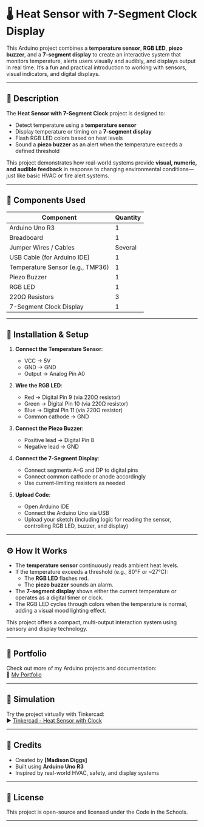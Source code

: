 # 🌡️ Heat Sensor with 7-Segment Clock Display

This Arduino project combines a **temperature sensor**, **RGB LED**, **piezo buzzer**, and a **7-segment display** to create an interactive system that monitors temperature, alerts users visually and audibly, and displays output in real time. It’s a fun and practical introduction to working with sensors, visual indicators, and digital displays.

---

## 📝 Description

The **Heat Sensor with 7-Segment Clock** project is designed to:
- Detect temperature using a **temperature sensor**
- Display temperature or timing on a **7-segment display**
- Flash RGB LED colors based on heat levels
- Sound a **piezo buzzer** as an alert when the temperature exceeds a defined threshold

This project demonstrates how real-world systems provide **visual, numeric, and audible feedback** in response to changing environmental conditions—just like basic HVAC or fire alert systems.

---

## 🔧 Components Used

| Component                   | Quantity |
|-----------------------------|----------|
| Arduino Uno R3              | 1        |
| Breadboard                  | 1        |
| Jumper Wires / Cables       | Several  |
| USB Cable (for Arduino IDE) | 1        |
| Temperature Sensor (e.g., TMP36) | 1   |
| Piezo Buzzer                | 1        |
| RGB LED                     | 1        |
| 220Ω Resistors              | 3        |
| 7-Segment Clock Display     | 1        |

---

## 🚀 Installation & Setup

1. **Connect the Temperature Sensor**:
   - VCC → 5V
   - GND → GND
   - Output → Analog Pin A0

2. **Wire the RGB LED**:
   - Red → Digital Pin 9 (via 220Ω resistor)
   - Green → Digital Pin 10 (via 220Ω resistor)
   - Blue → Digital Pin 11 (via 220Ω resistor)
   - Common cathode → GND

3. **Connect the Piezo Buzzer**:
   - Positive lead → Digital Pin 8
   - Negative lead → GND

4. **Connect the 7-Segment Display**:
   - Connect segments A–G and DP to digital pins
   - Connect common cathode or anode accordingly
   - Use current-limiting resistors as needed

5. **Upload Code**:
   - Open Arduino IDE
   - Connect the Arduino Uno via USB
   - Upload your sketch (including logic for reading the sensor, controlling RGB LED, buzzer, and display)

---

## ⚙️ How It Works

- The **temperature sensor** continuously reads ambient heat levels.
- If the temperature exceeds a threshold (e.g., 80°F or ~27°C):
  - The **RGB LED** flashes red.
  - The **piezo buzzer** sounds an alarm.
- The **7-segment display** shows either the current temperature or operates as a digital timer or clock.
- The RGB LED cycles through colors when the temperature is normal, adding a visual mood lighting effect.

This project offers a compact, multi-output interaction system using sensory and display technology.

---

## 💼 Portfolio

Check out more of my Arduino projects and documentation:  
🔗 [My Portfolio](https://sites.google.com/d/1kRYFgoPpI5KiRHlfU4u9C--i8z4OA6I5/p/1_ZLDAirpPNf5aijgyz-LQdDFrC5D1Gd2/edit)

---

## 🔬 Simulation

Try the project virtually with Tinkercad:  
▶️ [Tinkercad - Heat Sensor with Clock](https://www.tinkercad.com/things/kiKuaBQDfmm-heat-sensor-with-clock)

---

## 🙌 Credits

- Created by **[Madison Diggs]**
- Built using **Arduino Uno R3**
- Inspired by real-world HVAC, safety, and display systems

---

## 📄 License

This project is open-source and licensed under the Code in the Schools.

---

